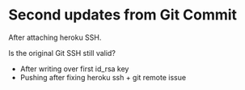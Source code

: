 # Second updates from Git Commit	

After attaching heroku SSH. 

Is the original Git SSH still valid? 

* After writing over first id_rsa key
* Pushing after fixing heroku ssh + git remote issue